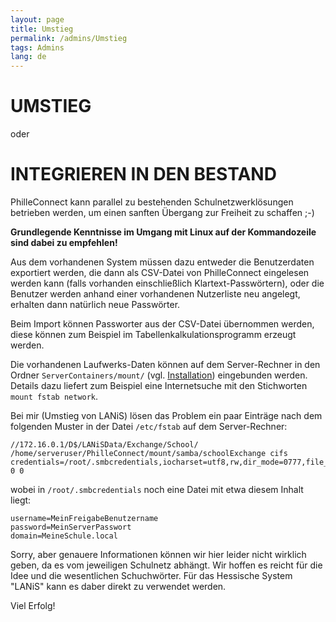 ```yaml
---
layout: page
title: Umstieg
permalink: /admins/Umstieg
tags: Admins
lang: de
---
```


# **UMSTIEG**

oder

# INTEGRIEREN IN DEN BESTAND

PhilleConnect kann parallel zu bestehenden Schulnetzwerklösungen betrieben werden, um einen sanften Übergang zur Freiheit zu schaffen ;-)

**Grundlegende Kenntnisse im Umgang mit Linux auf der Kommandozeile sind dabei zu empfehlen!**

Aus dem vorhandenen System müssen dazu entweder die Benutzerdaten exportiert werden, die dann als CSV-Datei von PhilleConnect eingelesen werden kann (falls vorhanden einschließlich Klartext-Passwörtern), oder die Benutzer werden anhand einer vorhandenen Nutzerliste neu angelegt, erhalten dann natürlich neue Passwörter.

Beim Import können Passworter aus der CSV-Datei übernommen werden, diese können zum Beispiel im Tabellenkalkulationsprogramm erzeugt werden.

Die vorhandenen Laufwerks-Daten können auf dem Server-Rechner in den Ordner `ServerContainers/mount/` (vgl. [Installation](/admin/Installation)) eingebunden werden. Details dazu liefert zum Beispiel eine Internetsuche mit den Stichworten `mount fstab network`.

Bei mir (Umstieg von LANiS) lösen das Problem ein paar Einträge nach dem folgenden Muster in der Datei `/etc/fstab` auf dem Server-Rechner:

    //172.16.0.1/D$/LANiSData/Exchange/School/ /home/serveruser/PhilleConnect/mount/samba/schoolExchange cifs credentials=/root/.smbcredentials,iocharset=utf8,rw,dir_mode=0777,file_mode=0777,user,auto,uid=serveruser 0 0

wobei in `/root/.smbcredentials` noch eine Datei mit etwa diesem Inhalt liegt:

```
username=MeinFreigabeBenutzername
password=MeinServerPasswort
domain=MeineSchule.local
```

Sorry, aber genauere Informationen können wir hier leider nicht wirklich geben, da es vom jeweiligen Schulnetz abhängt. Wir hoffen es reicht für die Idee und die wesentlichen Schuchwörter. Für das Hessische System "LANiS" kann es daber direkt zu verwendet werden.

Viel Erfolg!
